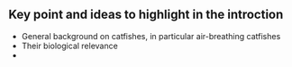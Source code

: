 ## Key point and ideas to highlight in the introction

* General background on catfishes, in particular air-breathing catfishes
* Their biological relevance
*
